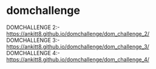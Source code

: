 # domchallenge

DOMCHALLENGE 2:- https://ankitt8.github.io/domchallenge/dom_challenge_2/ <br>
DOMCHALLENGE 3:- https://ankitt8.github.io/domchallenge/dom_challenge_3/ <br>
DOMCHALLENGE 4:- https://ankitt8.github.io/domchallenge/dom_challenge_4/
